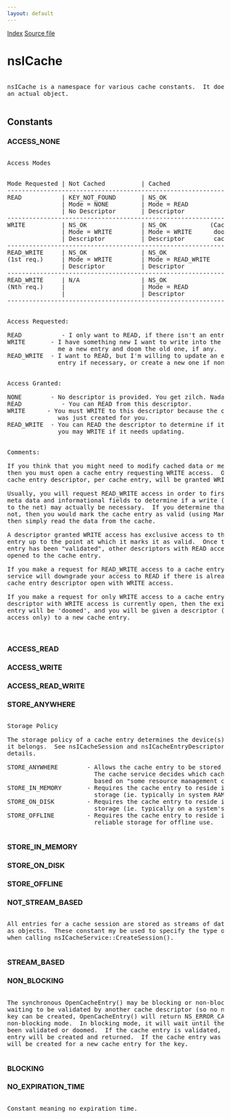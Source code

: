 ```yaml
---
layout: default
---
```

<div id='links'><a href="../index.html">Index</a>
<a href="http://dxr.mozilla.org/mozilla-central/source/netwerk/cache/nsICache.idl">Source file</a>
</div>

# nsICache #
<pre>  
nsICache is a namespace for various cache constants.  It does not represent  
an actual object.  
  
</pre>
## Constants ##

### ACCESS_NONE ###
<pre>  
Access Modes  
  
  
Mode Requested | Not Cached          | Cached  
------------------------------------------------------------------------  
READ           | KEY_NOT_FOUND       | NS_OK  
               | Mode = NONE         | Mode = READ  
               | No Descriptor       | Descriptor  
------------------------------------------------------------------------  
WRITE          | NS_OK               | NS_OK            (Cache service  
               | Mode = WRITE        | Mode = WRITE      dooms existing  
               | Descriptor          | Descriptor        cache entry)  
------------------------------------------------------------------------  
READ_WRITE     | NS_OK               | NS_OK  
(1st req.)     | Mode = WRITE        | Mode = READ_WRITE  
               | Descriptor          | Descriptor  
------------------------------------------------------------------------  
READ_WRITE     | N/A                 | NS_OK  
(Nth req.)     |                     | Mode = READ  
               |                     | Descriptor  
------------------------------------------------------------------------  
  
  
Access Requested:  
  
READ	       - I only want to READ, if there isn't an entry just fail  
WRITE       - I have something new I want to write into the cache, make  
              me a new entry and doom the old one, if any.  
READ_WRITE  - I want to READ, but I'm willing to update an existing  
              entry if necessary, or create a new one if none exists.  
  
  
Access Granted:  
  
NONE        - No descriptor is provided. You get zilch. Nada. Nothing.  
READ		   - You can READ from this descriptor.  
WRITE	   - You must WRITE to this descriptor because the cache entry  
              was just created for you.  
READ_WRITE  - You can READ the descriptor to determine if it's valid,  
              you may WRITE if it needs updating.  
  
  
Comments:  
  
If you think that you might need to modify cached data or meta data,  
then you must open a cache entry requesting WRITE access.  Only one  
cache entry descriptor, per cache entry, will be granted WRITE access.  
  
Usually, you will request READ_WRITE access in order to first test the  
meta data and informational fields to determine if a write (ie. going  
to the net) may actually be necessary.  If you determine that it is   
not, then you would mark the cache entry as valid (using MarkValid) and  
then simply read the data from the cache.  
  
A descriptor granted WRITE access has exclusive access to the cache  
entry up to the point at which it marks it as valid.  Once the cache  
entry has been "validated", other descriptors with READ access may be  
opened to the cache entry.  
  
If you make a request for READ_WRITE access to a cache entry, the cache  
service will downgrade your access to READ if there is already a  
cache entry descriptor open with WRITE access.  
  
If you make a request for only WRITE access to a cache entry and another  
descriptor with WRITE access is currently open, then the existing cache  
entry will be 'doomed', and you will be given a descriptor (with WRITE  
access only) to a new cache entry.  
  
  
</pre>
### ACCESS_READ ###

### ACCESS_WRITE ###

### ACCESS_READ_WRITE ###

### STORE_ANYWHERE ###
<pre>  
Storage Policy  
  
The storage policy of a cache entry determines the device(s) to which  
it belongs.  See nsICacheSession and nsICacheEntryDescriptor for more  
details.  
  
STORE_ANYWHERE        - Allows the cache entry to be stored in any device.  
                        The cache service decides which cache device to use  
                        based on "some resource management calculation."  
STORE_IN_MEMORY       - Requires the cache entry to reside in non-persistent  
                        storage (ie. typically in system RAM).  
STORE_ON_DISK         - Requires the cache entry to reside in persistent  
                        storage (ie. typically on a system's hard disk).  
STORE_OFFLINE         - Requires the cache entry to reside in persistent,  
                        reliable storage for offline use.  
  
</pre>
### STORE_IN_MEMORY ###

### STORE_ON_DISK ###

### STORE_OFFLINE ###

### NOT_STREAM_BASED ###
<pre>  
All entries for a cache session are stored as streams of data or  
as objects.  These constant my be used to specify the type of entries  
when calling nsICacheService::CreateSession().  
  
</pre>
### STREAM_BASED ###

### NON_BLOCKING ###
<pre>  
The synchronous OpenCacheEntry() may be blocking or non-blocking.  If a cache entry is  
waiting to be validated by another cache descriptor (so no new cache descriptors for that  
key can be created, OpenCacheEntry() will return NS_ERROR_CACHE_WAIT_FOR_VALIDATION in  
non-blocking mode.  In blocking mode, it will wait until the cache entry for the key has  
been validated or doomed.  If the cache entry is validated, then a descriptor for that  
entry will be created and returned.  If the cache entry was doomed, then a descriptor  
will be created for a new cache entry for the key.   
  
</pre>
### BLOCKING ###

### NO_EXPIRATION_TIME ###
<pre>  
Constant meaning no expiration time.  
  
</pre>